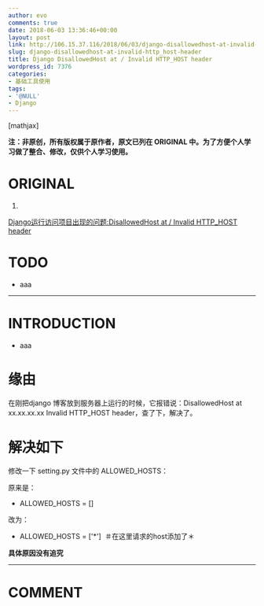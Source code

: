 ```yaml
---
author: evo
comments: true
date: 2018-06-03 13:36:46+00:00
layout: post
link: http://106.15.37.116/2018/06/03/django-disallowedhost-at-invalid-http_host-header/
slug: django-disallowedhost-at-invalid-http_host-header
title: Django DisallowedHost at / Invalid HTTP_HOST header
wordpress_id: 7376
categories:
- 基础工具使用
tags:
- '@NULL'
- Django
---
```


<!-- more -->

[mathjax]

**注：非原创，所有版权属于原作者，原文已列在 ORIGINAL 中。为了方便个人学习做了整合、修改，仅供个人学习使用。**


# ORIGINAL





 	
  1. 


[Django运行访问项目出现的问题:DisallowedHost at / Invalid HTTP_HOST header](https://blog.csdn.net/will5451/article/details/53861092)







# TODO





 	
  * aaa





* * *





# INTRODUCTION





 	
  * aaa





# 缘由


在刚把django 博客放到服务器上运行的时候，它报错说：DisallowedHost at xx.xx.xx.xx Invalid HTTP_HOST header，查了下，解决了。


# 解决如下


修改一下 setting.py 文件中的 ALLOWED_HOSTS：

原来是：



 	
  * ALLOWED_HOSTS = []


改为：

 	
  * ALLOWED_HOSTS = ['*']  ＃在这里请求的host添加了＊


**具体原因没有追究**





















* * *





# COMMENT



